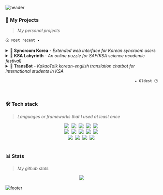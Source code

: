 ![header](https://capsule-render.vercel.app/api?type=waving&text=Kwon%20%20Soonho&animation=fadeIn&desc=Hi!%20I'm%20a%20student%20and%20a%20developer%20who%20likes%20learning!&descAlignY=80&descSize=16&descAlign=53)

### 📂 My Projects 

> *My personal projects*

`🕥 Most recent ▾`
<details>
  <summary>🎼 <strong>Syncroom Korea</strong> - <i>Extended web interface for Korean syncroom users</i></summary>
<br/>
<img src="https://github.com/SnowSuno/profile-assets/blob/main/syncroom.png?raw=true" alt="syncroom korea" width="700"/>
  
> * Current version <br/>
> [repo](https://github.com/syncroomkr/syncroomkr.github.io)&nbsp;&nbsp;&nbsp;[service](https://syncroom.kr)
> * Mobile prototype (JazzBangIt) <br/>
> [repo](https://github.com/snowsuno/jazzbangit)&nbsp;&nbsp;&nbsp;[service](https://jazzbangit.netlify.app)
> * New version (on development) <br/>
> [repo](https://github.com/snowsuno/syncroom-connect)
> 
> <img src="https://img.shields.io/badge/React-6a707a?style=flat-square&logo=React&logoColor=white&labelColor=61DAFB"/></a>
> <img src="https://img.shields.io/badge/Next.js-6a707a?style=flat-square&logo=Next.js&logoColor=white&labelColor=000000"/></a>

</details>

<details>
  <summary>🧩 <strong>KSA Labyrinth</strong> - <i>An online puzzle for SAF(KSA science academic festival)</i></summary>

> &nbsp;[service](https://saf2021.netlify.app)
> 
> <img src="https://img.shields.io/badge/HTML5-6a707a?style=flat-square&logo=HTML5&logoColor=white&labelColor=E34F26"/></a>
> <img src="https://img.shields.io/badge/CSS3-6a707a?style=flat-square&logo=CSS3&logoColor=white&labelColor=1572B6"/></a>
> <img src="https://img.shields.io/badge/Javascript-6a707a?style=flat-square&logo=Javascript&logoColor=white&labelColor=F7DF1E"/></a>
</details>


<details>
  <summary>💬 <strong>TransBot</strong> - <i>KakaoTalk korean-english translation chatbot for international students in KSA</i></summary>

> &nbsp;[repo](https://github.com/ksaidev/transbot)
> 
> <img src="https://img.shields.io/badge/Python-6a707a?style=flat-square&logo=Python&logoColor=white&labelColor=3766AB"/></a>
</details>

<div align="right">
  
  `▴ Oldest 🕑`
</div>

<br/>

### 🛠 Tech stack 

> *Languages or frameworks that I used at least once*

<div align="center">
  <img src="https://img.shields.io/badge/Python-6a707a?style=for-the-badge&logo=Python&logoColor=white&labelColor=3766AB"/></a>&nbsp 
  <img src="https://img.shields.io/badge/Javascript-6a707a?style=for-the-badge&logo=Javascript&logoColor=white&labelColor=F7DF1E"/></a>&nbsp 
  <img src="https://img.shields.io/badge/Typescript-6a707a?style=for-the-badge&logo=Typescript&logoColor=white&labelColor=3178C6"/></a>&nbsp 
  <img src="https://img.shields.io/badge/HTML5-6a707a?style=for-the-badge&logo=HTML5&logoColor=white&labelColor=E34F26"/></a>&nbsp 
  <img src="https://img.shields.io/badge/CSS3-6a707a?style=for-the-badge&logo=CSS3&logoColor=white&labelColor=1572B6"/></a>&nbsp 
  <br/>
  <img src="https://img.shields.io/badge/FastAPI-6a707a?style=for-the-badge&logo=FastAPI&logoColor=white&labelColor=009688"/></a>&nbsp 
  <img src="https://img.shields.io/badge/Node.js-6a707a?style=for-the-badge&logo=Node.js&logoColor=white&labelColor=339933"/></a>&nbsp 
  <img src="https://img.shields.io/badge/React-6a707a?style=for-the-badge&logo=React&logoColor=white&labelColor=61DAFB"/></a>&nbsp 
  <img src="https://img.shields.io/badge/Next.js-6a707a?style=for-the-badge&logo=Next.js&logoColor=white&labelColor=000000"/></a>&nbsp 
  <img src="https://img.shields.io/badge/React_Native-6a707a?style=for-the-badge&logo=React&logoColor=white&labelColor=61DAFB"/></a>&nbsp
  <br/>
  <img src="https://img.shields.io/badge/NestJS-6a707a?style=for-the-badge&logo=NestJS&logoColor=white&labelColor=E0234E"/></a>&nbsp 
  <img src="https://img.shields.io/badge/Django-6a707a?style=for-the-badge&logo=Django&logoColor=white&labelColor=092E20"/></a>&nbsp 
  <img src="https://img.shields.io/badge/Redux-6a707a?style=for-the-badge&logo=Redux&logoColor=white&labelColor=764ABC"/></a>&nbsp 
  <img src="https://img.shields.io/badge/Flutter-6a707a?style=for-the-badge&logo=Flutter&logoColor=white&labelColor=02569B"/></a>&nbsp 
</div>

<br/>

### 📊 Stats 

> *My github stats*

<div align="center">
  <img src="https://github-readme-stats.vercel.app/api?username=snowsuno&count_private=true&show_icons=true"/>
</div>
  
![footer](https://capsule-render.vercel.app/api?section=footer&type=waving)
